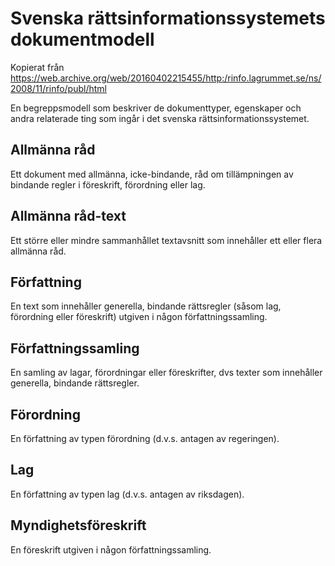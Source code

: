 # Svenska rättsinformationssystemets dokumentmodell

Kopierat från https://web.archive.org/web/20160402215455/http:/rinfo.lagrummet.se/ns/2008/11/rinfo/publ/html

En begreppsmodell som beskriver de dokumenttyper, egenskaper och andra relaterade ting som ingår i det svenska rättsinformationssystemet.

## Allmänna råd

Ett dokument med allmänna, icke-bindande, råd om tillämpningen av bindande regler i föreskrift, förordning eller lag.

## Allmänna råd-text

Ett större eller mindre sammanhållet textavsnitt som innehåller ett eller flera allmänna råd.

## Författning

En text som innehåller generella, bindande rättsregler (såsom lag, förordning eller föreskrift) utgiven i någon författningssamling.

## Författningssamling

En samling av lagar, förordningar eller föreskrifter, dvs texter som innehåller generella, bindande rättsregler.

## Förordning

En författning av typen förordning (d.v.s. antagen av regeringen).

## Lag

En författning av typen lag (d.v.s. antagen av riksdagen).

## Myndighetsföreskrift

En föreskrift utgiven i någon författningssamling.

